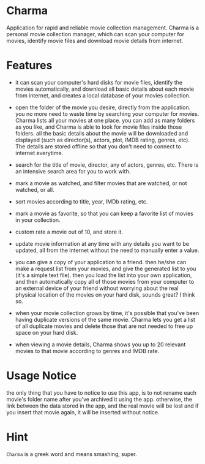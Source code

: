 # Charma

Application for rapid and reliable movie collection management.
Charma is a personal movie collection manager, which can scan your computer for 
movies, identify movie files and download movie details from internet.

# Features

* it can scan your computer's hard disks for movie files, identify the movies 
  automatically, and download all basic details about each movie from internet, 
  and creates a local database of your movies collection.

* open the folder of the movie you desire, directly from the application. 
  you no more need to waste time by searching your computer for movies. 
  Charma lists all your movies at one place. you can add as many folders as you 
  like, and Charma is able to look for movie files inside those folders. 
  all the basic details about the movie will be downloaded and displayed 
  (such as director(s), actors, plot, IMDB rating, genres, etc). 
  The details are stored offline so that you don't need to connect to internet everytime.

* search for the title of movie, director, any of actors, genres, etc. 
  There is an intensive search area for you to work with.

* mark a movie as watched, and filter movies that are watched, or not watched, or all.

* sort movies according to title, year, IMDb rating, etc.

* mark a movie as favorite, so that you can keep a favorite list of movies in your collection.

* custom rate a movie out of 10, and store it.

* update movie information at any time with any details you want to be updated, all 
  from the internet without the need to manually enter a value.
  
* you can give a copy of your application to a friend. then he/she can make a request 
  list from your movies, and give the generated list to you (it's a simple text file). 
  then you load the list into your own application, and then automatically 
  copy all of those movies from your computer to an external device of your friend 
  without worrying about the real physical location of the movies on your hard 
  disk, sounds great? I think so.
  
 * when your movie collection grows by time, it's possible that you've been having 
   duplicate versions of the same movie.
   Charma lets you get a list of all duplicate movies and delete those that are 
   not needed to free up space on your hard disk.
   
 * when viewing a movie details, Charma shows you up to 20 relevant movies to 
   that movie according to genres and IMDB rate.
 
# Usage Notice

the only thing that you have to notice to use this app, is to not rename each 
movie's folder name after you've archived it using the app. otherwise, the link between 
the data stored in the app, and the real movie will be lost and if you insert that movie 
again, it will be inserted without notice.

# Hint

`Charma` is a greek word and means smashing, super.